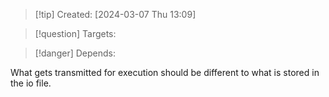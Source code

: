 
>[!tip] Created: [2024-03-07 Thu 13:09]

>[!question] Targets: 

>[!danger] Depends: 

What gets transmitted for execution should be different to what is stored in the io file.
